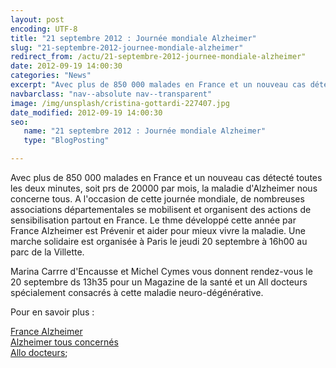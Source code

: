 ```yaml
---
layout: post
encoding: UTF-8
title: "21 septembre 2012 : Journée mondiale Alzheimer"
slug: "21-septembre-2012-journee-mondiale-alzheimer"
redirect_from: /actu/21-septembre-2012-journee-mondiale-alzheimer"
date: 2012-09-19 14:00:30
categories: "News"
excerpt: "Avec plus de 850 000 malades en France et un nouveau cas détecté toutes les deux minutes, soit prs de 20000 par mois, la maladie d'Alzheimer nous concerne tous."
navbarclass: "nav--absolute nav--transparent"
image: /img/unsplash/cristina-gottardi-227407.jpg
date_modified: 2012-09-19 14:00:30
seo:
   name: "21 septembre 2012 : Journée mondiale Alzheimer"
   type: "BlogPosting"

---
```

Avec plus de 850 000 malades en France et un nouveau cas détecté toutes les deux minutes, soit prs de 20000 par mois, la maladie d'Alzheimer nous concerne tous.
A l'occasion de cette journée mondiale, de nombreuses associations départementales se mobilisent et organisent des actions de sensibilisation partout en France. Le thme développé cette année par France Alzheimer est Prévenir et aider pour mieux vivre la maladie. Une marche solidaire est organisée à Paris le jeudi 20 septembre à 16h00 au parc de la Villette.  
  
Marina Carrre d'Encausse et Michel Cymes vous donnent rendez-vous le 20 septembre ds 13h35 pour un Magazine de la santé et un All docteurs spécialement consacrés à cette maladie neuro-dégénérative.  
  
Pour en savoir plus :  
  
[France Alzheimer](http://www.francealzheimer.org/pages/association/journee-mondiale.php)  
[Alzheimer tous concernés](http://www.alzheimertousconcernes.org/)  
[Allo docteurs](http://www.allodocteurs.fr/actualite-sante-speciale-alzheimer-jeudi-septembre-a-h-sur-france--8135.asp?1=1);
